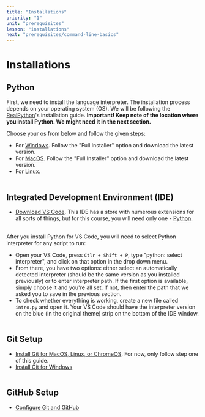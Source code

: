 ```yaml
---
title: "Installations"
priority: "1"
unit: "prerequisites"
lesson: "installations"
next: "prerequisites/command-line-basics"
---
```


# Installations

## Python

First, we need to install the language interpreter. The installation process depends on your operating system (OS). We will be following the [RealPython](https://realpython.com)'s installation guide. <b>Important! Keep note of the location where you install Python. We might need it in the next section.</b>

Choose your os from below and follow the given steps:

- For [Windows](https://realpython.com/installing-python/#how-to-install-python-on-windows). Follow the "Full Installer" option and download the latest version.
- For [MacOS](https://realpython.com/installing-python/#how-to-install-python-on-macos). Follow the "Full Installer" option and download the latest version.
- For [Linux](https://realpython.com/installing-python/#how-to-install-python-on-linux).
  <br><br>

## Integrated Development Environment (IDE)

- [Download VS Code](https://code.visualstudio.com/). This IDE has a store with numerous extensions for all sorts of things, but for this course, you will need only one - [Python](https://marketplace.visualstudio.com/items?itemName=ms-python.python).
  <br><br>

After you install Python for VS Code, you will need to select Python interpreter for any script to run:

- Open your VS Code, press `Ctlr + Shift + P`, type "python: select interpreter", and click on that option in the drop down menu.
- From there, you have two options: either select an automatically detected interpreter (should be the same version as you installed previously) or to enter interpreter path. If the first option is available, simply choose it and you're all set. If not, then enter the path that we asked you to save in the previous section.
- To check whether everything is working, create a new file called `intro.py` and open it. Your VS Code should have the interpreter version on the blue (in the original theme) strip on the bottom of the IDE window.
  <br><br>

## Git Setup

- [Install Git for MacOS, Linux, or ChromeOS](https://www.theodinproject.com/lessons/foundations-setting-up-git). For now, only follow step one of this guide.
- [Install Git for Windows](https://www.simplilearn.com/tutorials/git-tutorial/git-installation-on-windows)
  <br><br>

## GitHub Setup

- [Configure Git and GitHub](https://www.theodinproject.com/lessons/foundations-setting-up-git#step-2-configure-git-and-github)
